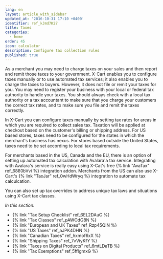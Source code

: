 ```yaml
---
lang: en
layout: article_with_sidebar
updated_at: '2016-10-31 17:10 +0400'
identifier: ref_kJmd7K27
title: Taxes
categories:
  - home
order: 45
icon: calculator
description: Configure tax collection rules
published: true
---
```

As a merchant you may need to charge taxes on your sales and then report and remit those taxes to your government. X-Cart enables you to configure taxes manually or to use automated tax services; it also enables you to charge the taxes to buyers. However, it does not file or remit your taxes for you. You may need to register your business with your local or federal tax authority to handle your taxes. You should always check with a local tax authority or a tax accountant to make sure that you charge your customers the correct tax rates, and to make sure you file and remit the taxes correctly.

In X-Cart you can configure taxes manually by setting tax rates for areas in which you are required to collect sales tax. Taxation will be applied at checkout based on the customer's billing or shipping address. For US based stores, taxes need to be configured for the states in which the merchant's business has nexus. For stores based outside the United States, taxes need to be set according to local tax requirements.

For merchants based in the US, Canada and the EU, there is an option of setting up automated tax calculation with Avalara'a tax service. Integrating with Avalara's service is really easy using X-Cat's free {% link "AvaTax" ref_6880bVvi %} integration addon. Merchants from the US can also use X-Cart's {% link "TaxJar" ref_0wHdWryq %} integration to automate tax calculcation.
 
You can also set up tax overrides to address unique tax laws and situations using X-Cart tax classes.

_In this section:_

*   {% link "Tax Setup Checklist" ref_6EL2DAuC %}
*   {% link "Tax Classes" ref_pAWOdG8N %}
*   {% link "European and UK Taxes" ref_Rzp45QlN %}
*   {% link "US Taxes" ref_aJPK4DHN %}
*   {% link "Canadian Taxes" ref_hxmof6xX %}
*   {% link "Shipping Taxes" ref_7vViyKfY %}
*   {% link "Taxes on Digital Products" ref_6mtLDaTB %}
*   {% link "Tax Exemptions" ref_5ffIgmxG %}
